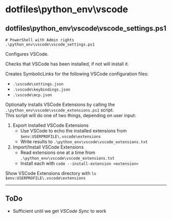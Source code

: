 # dotfiles\python_env\vscode

## dotfiles\python_env\vscode\vscode_settings.ps1

```pwsh
# PowerShell with Admin rights
.\python_env\vscode\vscode_settings.ps1
```

Configures VSCode.

Checks that VSCode has been installed, if not will install it.

Creates SymbolicLinks for the following VSCode configuration files:

* `.\vscode\settings.json`  
* `.\vscode\keybindings.json`
* `.\vscode\mcp.json`  

Optionally installs VSCode Extensions by calling the `.\python_env\vscode\vscode_extensions.ps1` script.  
This script will do one of two things, depending on user input:

1. Export installed VSCode Extensions
   * Use VSCode to echo the installed extensions from `$env:USERPROFILE\.vscode\extensions`
   * Write results to `.\python_env\vscode\vscode_extensions.txt`
2. Import/Install VSCode Extensions
   * Read extensions one at a time from `.\python_env\vscode\vscode_extensions.txt`
   * Install each with `code --install-extension <extension>`
  
Show VSCode Extensions directory with `ls $env:USERPROFILE\.vscode\extensions`

---

## ToDo

* Sufficient until we get _VSCode Sync_ to work
